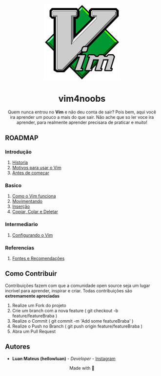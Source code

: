 <p align="center">
  <a href="#">
    <img src="imagens/vim-logo.png" width="250px">
  </a>
</p>  
<h1 align="center">vim4noobs</h1>
<p align="center">Quem nunca entrou no <b>Vim</b> e não deu conta de sair? Pois bem, aqui você ira aprender um pouco a mais do que sair. Não ache que so ler voce ira aprender, para realmente aprender precisara de praticar e muito!</p>

<h2>ROADMAP</h2>
<h3>Introdução</h3>
<ol>
  <li><a href="00-introducao/historia.md">Historia</a></li>
  <li><a href="00-introducao/motivos.md">Motivos para usar o Vim</a></li>
  <li><a href="00-introducao/antes-de-comecar.md">Antes de começar</a></li>
</ol>
<h3>Basico</h3>
<ol>
  <li><a href="01-basico/como-vim-funciona.md">Como o Vim funciona</a></li>
  <li><a href="01-basico/movimentando.md">Movimentando</a></li>
  <li><a href="01-basico/insercao.md">Inserção</a></li>
  <li><a href="01-basico/copiar-colar-deletar.md">Copiar, Colar e Deletar</a></li>
</ol>
<h3>Intermediario</h3>
<ol>
  <li><a href="02-intermediario/configurando-vim.md">Configurando o Vim</a></li>
</ol>
<h3>Referencias</h3>
<ol>
  <li><a href="referencias/fontes-recomendacoes.md">Fontes e Recomendações</a></li>
</ol>


<h2>Como Contribuir</h2>
Contribuições fazem com que a comunidade open source seja um lugar incrível para aprender, inspirar e criar. Todas contribuições são <b>extremamente apreciadas</b>

<ol>
  <li>Realize um Fork do projeto</li>
  <li>Crie um branch com a nova feature ( git checkout -b feature/featureBraba )
  </li>
  <li>Realize o Commit ( git commit -m 'Add some featureBraba' )</li>
  <li>Realize o Push no Branch ( git push origin feature/featureBraba )</li>
  <li>Abra um Pull Request</li>
</ol>

<h2>Autores</h2>

<ul>
  <li><b>Luan Mateus (hellowluan)</b> - <i>Developer</i> - <a href="https://www.instagram.com/hellowluan/">Instagram</a></li>
</ul>

<p align="center">Made with 💜<p>
